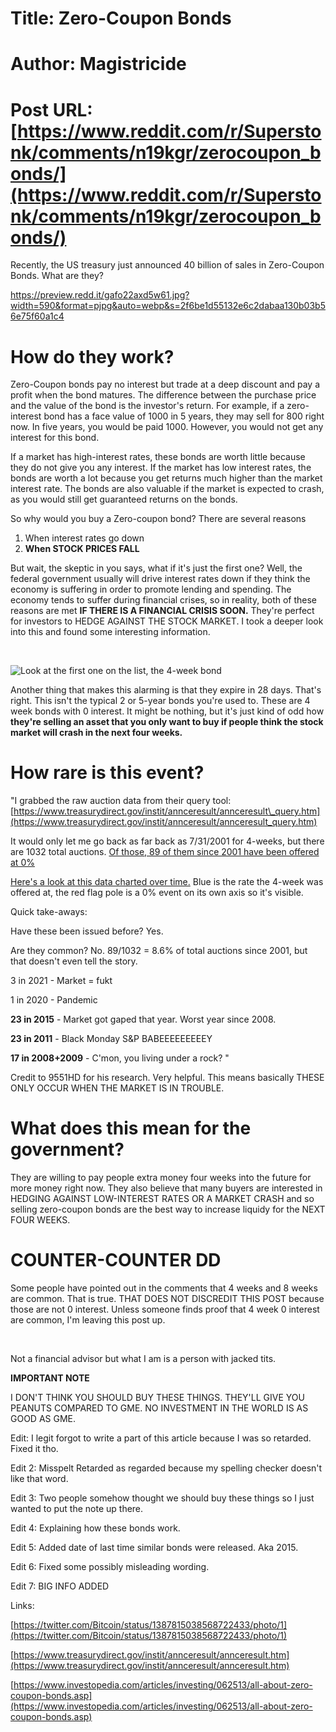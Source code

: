 # Title: Zero-Coupon Bonds
# Author: Magistricide
# Post URL: [https://www.reddit.com/r/Superstonk/comments/n19kgr/zerocoupon_bonds/](https://www.reddit.com/r/Superstonk/comments/n19kgr/zerocoupon_bonds/)


Recently, the US treasury just announced 40 billion of sales in Zero-Coupon Bonds. What are they?

https://preview.redd.it/gafo22axd5w61.jpg?width=590&format=pjpg&auto=webp&s=2f6be1d55132e6c2dabaa130b03b56e75f60a1c4

# How do they work?

Zero-Coupon bonds pay no interest but trade at a deep discount and pay a profit when the bond matures. The difference between the purchase price and the value of the bond is the investor's return. For example, if a zero-interest bond has a face value of 1000 in 5 years, they may sell for 800 right now. In five years, you would be paid 1000. However, you would not get any interest for this bond.

If a market has high-interest rates, these bonds are worth little because they do not give you any interest. If the market has low interest rates, the bonds are worth a lot because you get returns much higher than the market interest rate. The bonds are also valuable if the market is expected to crash, as you would still get guaranteed returns on the bonds.

So why would you buy a Zero-coupon bond? There are several reasons

1. When interest rates go down
2. **When STOCK PRICES FALL**

But wait, the skeptic in you says, what if it's just the first one? Well, the federal government usually will drive interest rates down if they think the economy is suffering in order to promote lending and spending. The economy tends to suffer during financial crises, so in reality, both of these reasons are met **IF THERE IS A FINANCIAL CRISIS SOON.** They're perfect for investors to HEDGE AGAINST THE STOCK MARKET. I took a deeper look into this and found some interesting information.

&#x200B;

![Look at the first one on the list, the 4-week bond](https://preview.redd.it/9zdq6nm4e5w61.jpg?width=770&format=pjpg&auto=webp&s=3cc63b8aed57f43f8b7891446fb79a6debdc742d)

Another thing that makes this alarming is that they expire in 28 days. That's right. This isn't the typical 2 or 5-year bonds you're used to. These are 4 week bonds with 0 interest. It might be nothing, but it's just kind of odd how **they're selling an asset that you only want to buy if people think the stock market will crash in the next four weeks.**

# How rare is this event?

 

"I grabbed the raw auction data from their query tool: [https://www.treasurydirect.gov/instit/annceresult/annceresult\_query.htm](https://www.treasurydirect.gov/instit/annceresult/annceresult_query.htm)

It would only let me go back as far back as 7/31/2001 for 4-weeks, but there are 1032 total auctions. [Of those, 89 of them since 2001 have been offered at 0%](https://ibb.co/W6C6rnQ)

[Here's a look at this data charted over time.](https://ibb.co/CM3fz7C) Blue is the rate the 4-week was offered at, the red flag pole is a 0% event on its own axis so it's visible.

Quick take-aways:

Have these been issued before? Yes.

Are they common? No. 89/1032 = 8.6% of total auctions since 2001, but that doesn't even tell the story.

3 in 2021 - Market = fukt

1 in 2020 - Pandemic

**23 in 2015** \- Market got gaped that year. Worst year since 2008.

**23 in 2011** \- Black Monday S&P BABEEEEEEEEEY

**17 in 2008+2009** \- C'mon, you living under a rock? "

Credit to 9551HD for his research. Very helpful. This means basically THESE ONLY OCCUR WHEN THE MARKET IS IN TROUBLE.

# What does this mean for the government?

They are willing to pay people extra money four weeks into the future for more money right now. They also believe that many buyers are interested in HEDGING AGAINST LOW-INTEREST RATES OR A MARKET CRASH and so selling zero-coupon bonds are the best way to increase liquidy for the NEXT FOUR WEEKS.

# COUNTER-COUNTER DD

Some people have pointed out in the comments that 4 weeks and 8 weeks are common. That is true. THAT DOES NOT DISCREDIT THIS POST because those are not 0 interest. Unless someone finds proof that 4 week 0 interest are common, I'm leaving this post up.

&#x200B;

Not a financial advisor but what I am is a person with jacked tits.

**IMPORTANT NOTE**

I DON'T THINK YOU SHOULD BUY THESE THINGS. THEY'LL GIVE YOU PEANUTS COMPARED TO GME. NO INVESTMENT IN THE WORLD IS AS GOOD AS GME.

Edit: I legit forgot to write a part of this article because I was so retarded. Fixed it tho.

Edit 2: Misspelt Retarded as regarded because my spelling checker doesn't like that word.

Edit 3: Two people somehow thought we should buy these things so I just wanted to put the note up there.

Edit 4: Explaining how these bonds work.

Edit 5: Added date of last time similar bonds were released. Aka 2015.

Edit 6: Fixed some possibly misleading wording.

Edit 7: BIG INFO ADDED

Links:

[https://twitter.com/Bitcoin/status/1387815038568722433/photo/1](https://twitter.com/Bitcoin/status/1387815038568722433/photo/1)

[https://www.treasurydirect.gov/instit/annceresult/annceresult.htm](https://www.treasurydirect.gov/instit/annceresult/annceresult.htm)

[https://www.investopedia.com/articles/investing/062513/all-about-zero-coupon-bonds.asp](https://www.investopedia.com/articles/investing/062513/all-about-zero-coupon-bonds.asp)